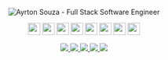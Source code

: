 <p align="center">
  <img src="https://user-images.githubusercontent.com/30063455/138190762-b92e5101-4393-4d73-8df4-090ea0eb0407.png" 
  alt="Ayrton Souza - Full Stack Software Engineer" />
</p>
<p align="center">
<img src="https://img.shields.io/badge/javascript-%236956F6.svg?&style=for-the-badge&logo=javascript&logoColor=%23F6F6F6" height="25"/>
<img src="https://img.shields.io/badge/typescript%20-%236956F6.svg?&style=for-the-badge&logo=typescript&logoColor=%23F6F6F6" height="25"/>
<img src="https://img.shields.io/badge/dart%20-%236956F6.svg?&style=for-the-badge&logo=dart&logoColor=%23F6F6F6" height="25"/>
<img src="https://img.shields.io/badge/node.js%20-%236956F6.svg?&style=for-the-badge&logo=node.js&logoColor=%23F6F6F6" height="25"/>
<img src="https://img.shields.io/badge/elixir%20-%236956F6.svg?&style=for-the-badge&logo=elixir&logoColor=%23F6F6F6" height="25"/>
<img src="https://img.shields.io/badge/react%20-%236956F6.svg?&style=for-the-badge&logo=react&logoColor=%23F6F6F6" height="25"/>
<img src="https://img.shields.io/badge/react%20native-%236956F6.svg?&style=for-the-badge&logo=react&logoColor=%23F6F6F6" height="25"/>
<img src="https://img.shields.io/badge/flutter%20-%236956F6.svg?&style=for-the-badge&logo=flutter&logoColor=%23F6F6F6" height="25"/>
</p>

<p align="center">

  <a href="https://web.whatsapp.com/send?phone=+5511941800859" alt="WhatsApp" target="_blank">
    <img src="https://img.shields.io/badge/-WhatsApp-575756?style=for-the-badge&logo=WhatsApp&logoColor=%23F6F6F6" />
  </a>

  <a href="mailto:ayrtonsouza@icloud.com" alt="iCloud" target="_blank">
    <img src="https://img.shields.io/badge/-iCloud-575756?style=for-the-badge&logo=apple&logoColor=%23F6F6F6" />
  </a>

  <a href="https://www.linkedin.com/in/ayrtonsouza" alt="LinkedIn" target="_blank">
    <img src="https://img.shields.io/badge/-LinkedIn-575756?style=for-the-badge&logo=Linkedin&logoColor=%23F6F6F6" />
  </a>

  <a href="https://github.com/ayrtonbsouza" alt="GitHub" target="_blank">
    <img src="https://img.shields.io/badge/-GitHub-575756?style=for-the-badge&logo=Github&logoColor=%23F6F6F6" />
  </a>
  
  <a href="https://medium.com/@ayrtonsouza" alt="Medium" target="_blank">
    <img src="https://img.shields.io/badge/-Medium-575756?style=for-the-badge&logo=Medium&logoColor=%23F6F6F6" />
  </a>
</p>
